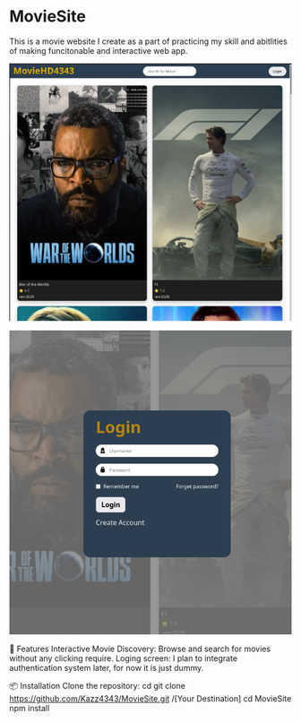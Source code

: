 # MovieSite

This is a movie website I create as a part of practicing my skill and abitlities of making funcitonable and interactive web app.

![MovieSite Screenshot](./assets/screenshot1.png)

![MovieSite Screenshot](./assets/screenshot2.png)

🚀 Features
   Interactive Movie Discovery: Browse and search for movies without any clicking require.
   Loging screen: I plan to integrate authentication system later, for now it is just dummy.


   📦 Installation
      Clone the repository: 
      cd git clone https://github.com/Kazz4343/MovieSite.git /[Your Destination]
      cd MovieSite
      npm install


